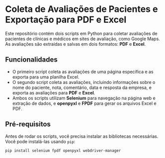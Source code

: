 # Coleta de Avaliações de Pacientes e Exportação para PDF e Excel

Este repositório contém dois scripts em Python para coletar avaliações de pacientes de clínicas e médicos em sites de avaliação, como Google Maps. As avaliações são extraídas e salvas em dois formatos: **PDF** e **Excel**.

## Funcionalidades

- O primeiro script coleta as avaliações de uma página específica e as exporta para uma planilha Excel.
- O segundo script coleta as avaliações, incluindo informações sobre o nome do paciente, nota, comentário, data e resposta da empresa, e exporta as avaliações para **PDF** e **Excel**.
- Ambos os scripts utilizam **Selenium** para navegação na página web e extração de dados, e **openpyxl** e **FPDF** para gerar os arquivos Excel e PDF.

## Pré-requisitos

Antes de rodar os scripts, você precisa instalar as bibliotecas necessárias. Você pode instalá-las usando `pip`:

```bash
pip install selenium fpdf openpyxl webdriver-manager
